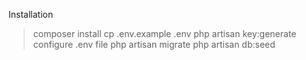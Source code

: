 Installation

> composer install
> cp .env.example .env
> php artisan key:generate
> configure .env file
> php artisan migrate
> php artisan db:seed
